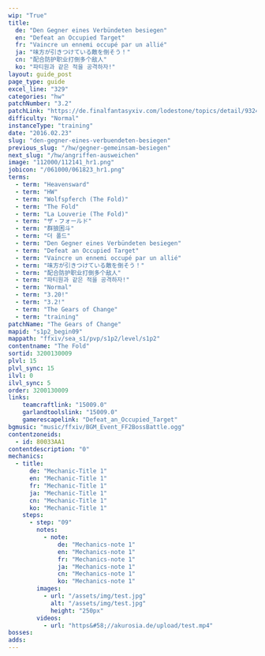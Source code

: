 ```yaml
---
wip: "True"
title:
  de: "Den Gegner eines Verbündeten besiegen"
  en: "Defeat an Occupied Target"
  fr: "Vaincre un ennemi occupé par un allié"
  ja: "味方が引きつけている敵を倒そう！"
  cn: "配合防护职业打倒多个敌人"
  ko: "파티원과 같은 적을 공격하자!"
layout: guide_post
page_type: guide
excel_line: "329"
categories: "hw"
patchNumber: "3.2"
patchLink: "https://de.finalfantasyxiv.com/lodestone/topics/detail/93245d34c33358787d1ff90333c4435c65ac6ee5"
difficulty: "Normal"
instanceType: "training"
date: "2016.02.23"
slug: "den-gegner-eines-verbuendeten-besiegen"
previous_slug: "/hw/gegner-gemeinsam-besiegen"
next_slug: "/hw/angriffen-ausweichen"
image: "112000/112141_hr1.png"
jobicon: "/061000/061823_hr1.png"
terms:
  - term: "Heavensward"
  - term: "HW"
  - term: "Wolfspferch (The Fold)"
  - term: "The Fold"
  - term: "La Louverie (The Fold)"
  - term: "ザ・フォールド"
  - term: "群狼困斗"
  - term: "더 폴드"
  - term: "Den Gegner eines Verbündeten besiegen"
  - term: "Defeat an Occupied Target"
  - term: "Vaincre un ennemi occupé par un allié"
  - term: "味方が引きつけている敵を倒そう！"
  - term: "配合防护职业打倒多个敌人"
  - term: "파티원과 같은 적을 공격하자!"
  - term: "Normal"
  - term: "3.20!"
  - term: "3.2!"
  - term: "The Gears of Change"
  - term: "training"
patchName: "The Gears of Change"
mapid: "s1p2_begin09"
mappath: "ffxiv/sea_s1/pvp/s1p2/level/s1p2"
contentname: "The Fold"
sortid: 3200130009
plvl: 15
plvl_sync: 15
ilvl: 0
ilvl_sync: 5
order: 3200130009
links:
    teamcraftlink: "15009.0"
    garlandtoolslink: "15009.0"
    gamerescapelink: "Defeat_an_Occupied_Target"
bgmusic: "music/ffxiv/BGM_Event_FF2BossBattle.ogg"
contentzoneids:
  - id: 80033AA1
contentdescription: "0"
mechanics:
  - title:
      de: "Mechanic-Title 1"
      en: "Mechanic-Title 1"
      fr: "Mechanic-Title 1"
      ja: "Mechanic-Title 1"
      cn: "Mechanic-Title 1"
      ko: "Mechanic-Title 1"
    steps:
      - step: "09"
        notes:
          - note:
              de: "Mechanics-note 1"
              en: "Mechanics-note 1"
              fr: "Mechanics-note 1"
              ja: "Mechanics-note 1"
              cn: "Mechanics-note 1"
              ko: "Mechanics-note 1"
        images:
          - url: "/assets/img/test.jpg"
            alt: "/assets/img/test.jpg"
            height: "250px"
        videos:
          - url: "https&#58;//akurosia.de/upload/test.mp4"
bosses:
adds:
---
```

